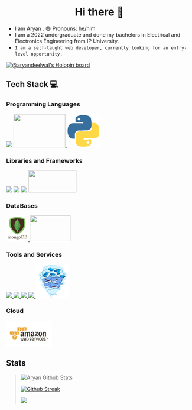<h1 align="center"> Hi there 👋 </h1>

* I am [ Aryan ](https://www.linkedin.com/in/aryan-a0439421b/). 😄 Pronouns: he/him
* I am a 2022 undergraduate and done my bachelors in Electrical and Electronics Engineering from IP University.
* ```I am a self-taught web developer, currently looking for an entry-level opportunity.```

[![@aryandeelwal's Holopin board](https://holopin.io/api/user/board?user=aryandeelwal)](https://holopin.io/@aryandeelwal)


## Tech Stack 💻 

### Programming Languages
<p float="left">
<img src="https://res.cloudinary.com/practicaldev/image/fetch/s--xVCufn18--/c_limit%2Cf_auto%2Cfl_progressive%2Cq_66%2Cw_880/https://dev-to-uploads.s3.amazonaws.com/uploads/articles/5nnkrcc3kixypm642opg.gif" height="90" />   
<a href="https://www.javascript.com/" target="_blank" >
    <img src="https://logos-download.com/wp-content/uploads/2019/01/JavaScript_Logo.png"  height="90" width="140"/>
  </a>
<a href="https://python.org/" target="_blank" >
    <img src="https://raw.githubusercontent.com/DiptoChakrabarty/DiptoChakrabarty/master/assets/python3.gif"  height="90" />
  </a>
</p>

### Libraries and Frameworks
<p float="left">
<img src="https://expressjs.com/images/express-facebook-share.png" height="50">
<img src="https://thumbs.gfycat.com/BestMeagerHoki-size_restricted.gif" height="60">
<img src="https://repository-images.githubusercontent.com/377044244/dbf0fe00-cd6f-11eb-9e1e-b8b1031c0b6a" height="60">
<a href="https://github.com/robinhood/faust" target="_blank" >
    <img src="https://user-images.githubusercontent.com/89710210/213177734-bb2197e2-dc1c-4bb9-8a78-470c990d84af.png"  height="60" width="130" />
</a>
</p>

### DataBases
<p float="left">
<a href="https://www.mongodb.com/" target="_blank" >
<img src="https://raw.githubusercontent.com/DiptoChakrabarty/DiptoChakrabarty/master/assets/mongo.gif" height="70">
  </a>
<a href="https://redis.io/" target="_blank" >
<img src="https://upload.wikimedia.org/wikipedia/en/thumb/6/6b/Redis_Logo.svg/1200px-Redis_Logo.svg.png" height="70" width="110">
  </a>
</p>

### Tools and Services
<p float="left">
<a href="https://code.visualstudio.com/" target="_blank" >
<img src="https://code.visualstudio.com/opengraphimg/opengraph-blog.png" height="70">
  </a>
<a href="https://git-scm.com/" target="_blank" >
<img src="https://camo.githubusercontent.com/6c83d44cce2207f2ebe74e1164eab7b6c91a6f97912817de565345186914c44f/68747470733a2f2f692e70696e696d672e636f6d2f6f726967696e616c732f38662f39312f32382f38663931323839366163343932326461623862633663346333636265646335622e676966" height="70">
  </a>
<a href="https://vercel.com/" target="_blank" >
<img src="https://assets.vercel.com/image/upload/q_auto/front/zeit/og.png" height="70">
  </a>
<a href="https://www.postman.com/" target="_blank" >
<img src="https://voyager.postman.com/illustration/about-cityscape-postman-illustration.svg" height="80">
  </a>
<a href="https://www.docker.com/" target="_blank" >
    <img src="https://raw.githubusercontent.com/DiptoChakrabarty/DiptoChakrabarty/master/assets/docker.gif"  height="90" width="90" />
  </a>
</p>

### Cloud
<p float="left">
<img src="https://raw.githubusercontent.com/DiptoChakrabarty/DiptoChakrabarty/master/assets/aws.gif" height="70">
</p>

## Stats
> ![Aryan Github Stats](https://github-readme-stats.vercel.app/api?username=aryandeelwal&show_icons=true_color)
>
> [![Github Streak](https://github-readme-streak-stats.herokuapp.com/?user=aryandeelwal&theme=dark&count_private=true&theme=radical)](https://github.com/aryandeelwal)
> 
> ![](https://komarev.com/ghpvc/?username=aryandeelwal&style=flat-square)
<!--
**aryandeelwal/aryandeelwal** is a ✨ _special_ ✨ repository because its `README.md` (this file) appears on your GitHub profile.

Here are some ideas to get you started:

- 🔭 I’m currently working on ...
- 🌱 I’m currently learning ...
- 👯 I’m looking to collaborate on ...
- 🤔 I’m looking for help with ...
- 💬 Ask me about ...
- 📫 How to reach me: ...
- 😄 Pronouns: ...
- ⚡ Fun fact: ...
-->
